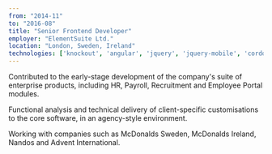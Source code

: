 ```yaml
---
from: "2014-11"
to: "2016-08"
title: "Senior Frontend Developer"
employer: "ElementSuite Ltd."
location: "London, Sweden, Ireland"
technologies: ['knockout', 'angular', 'jquery', 'jquery-mobile', 'cordova', 'd3', 'mongo', 'jenkins']
---
```


Contributed to the early-stage development of the company's suite of enterprise products, including HR, Payroll, Recruitment and Employee Portal modules.

Functional analysis and technical delivery of client-specific customisations to the core software, in an agency-style environment.

Working with companies such as McDonalds Sweden, McDonalds Ireland, Nandos and Advent International.
